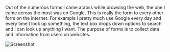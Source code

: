 Out of the numerous forms I came across while browsing the web, the one I came across the most was on Google. This is
really the form to every other form on the internet. For example i pretty much use Google every day and every time I look up something, the text box drops down options to search and i can look up anything I want. The purpose of forms is to collect data and information from users on websites.

![Screenshot](./images/Screenshot26.png)
